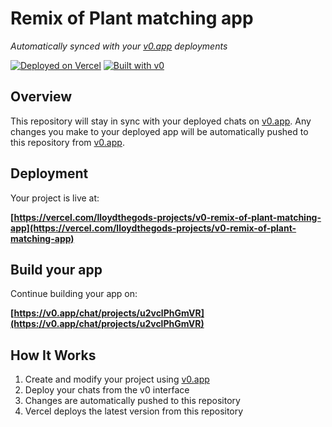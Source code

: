 # Remix of Plant matching app

*Automatically synced with your [v0.app](https://v0.app) deployments*

[![Deployed on Vercel](https://img.shields.io/badge/Deployed%20on-Vercel-black?style=for-the-badge&logo=vercel)](https://vercel.com/lloydthegods-projects/v0-remix-of-plant-matching-app)
[![Built with v0](https://img.shields.io/badge/Built%20with-v0.app-black?style=for-the-badge)](https://v0.app/chat/projects/u2vclPhGmVR)

## Overview

This repository will stay in sync with your deployed chats on [v0.app](https://v0.app).
Any changes you make to your deployed app will be automatically pushed to this repository from [v0.app](https://v0.app).

## Deployment

Your project is live at:

**[https://vercel.com/lloydthegods-projects/v0-remix-of-plant-matching-app](https://vercel.com/lloydthegods-projects/v0-remix-of-plant-matching-app)**

## Build your app

Continue building your app on:

**[https://v0.app/chat/projects/u2vclPhGmVR](https://v0.app/chat/projects/u2vclPhGmVR)**

## How It Works

1. Create and modify your project using [v0.app](https://v0.app)
2. Deploy your chats from the v0 interface
3. Changes are automatically pushed to this repository
4. Vercel deploys the latest version from this repository
